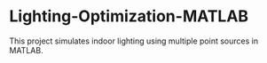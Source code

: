 # Lighting-Optimization-MATLAB
This project simulates indoor lighting using multiple point sources in MATLAB.
